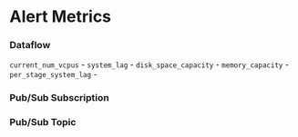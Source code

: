 # Alert Metrics

### Dataflow
```current_num_vcpus``` - 
```system_lag``` -
```disk_space_capacity``` -
```memory_capacity``` -
```per_stage_system_lag``` -

### Pub/Sub Subscription

### Pub/Sub Topic
